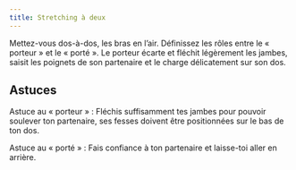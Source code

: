 ```yaml
---
title: Stretching à deux
---
```


Mettez-vous dos-à-dos, les bras en l’air. Définissez les rôles entre le « porteur » et le « porté ». Le porteur écarte et fléchit légèrement les jambes, saisit les poignets de son partenaire et le charge délicatement sur son dos.

## Astuces

Astuce au « porteur » : Fléchis suffisamment tes jambes pour pouvoir soulever ton partenaire, ses fesses doivent être positionnées sur le bas de ton dos.

Astuce au « porté » : Fais confiance à ton partenaire et laisse-toi aller en arrière. 
